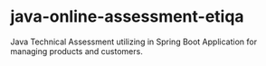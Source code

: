 # java-online-assessment-etiqa
Java Technical Assessment utilizing in Spring Boot Application for managing products and customers.
